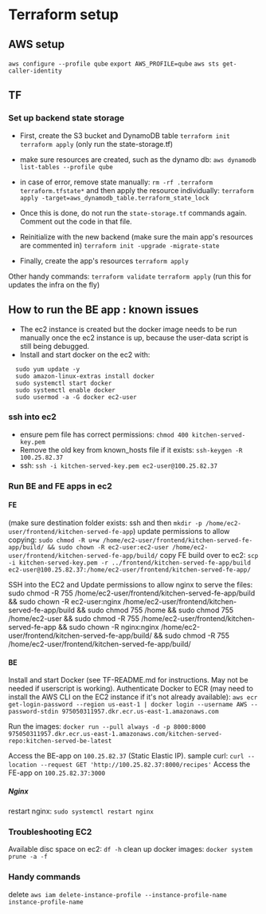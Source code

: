 # Terraform setup

## AWS setup
`aws configure --profile qube`
`export AWS_PROFILE=qube`
`aws sts get-caller-identity`
## TF

### Set up backend state storage
- First, create the S3 bucket and DynamoDB table
`terraform init`
`terraform apply` (only run the state-storage.tf)
- make sure resources are created, such as the dynamo db: `aws dynamodb list-tables --profile qube`
- in case of error, remove state manually: `rm -rf .terraform terraform.tfstate*` and then 
apply the resource individually: `terraform apply -target=aws_dynamodb_table.terraform_state_lock`


- Once this is done, do not run the `state-storage.tf` commands again. Comment out the code in that file.

- Reinitialize with the new backend (make sure the main app's resources are commented in)
`terraform init -upgrade -migrate-state`
- Finally, create the app's resources
`terraform apply`

Other handy commands:
`terraform validate`
`terraform apply` (run this for updates the infra on the fly)

## How to run the BE app : known issues
- The ec2 instance is created but the docker image needs to be run manually once the ec2 instance is up, because the user-data script is still being debugged.
- Install and start docker on the ec2 with:
```
  sudo yum update -y
  sudo amazon-linux-extras install docker
  sudo systemctl start docker
  sudo systemctl enable docker
  sudo usermod -a -G docker ec2-user
```
### ssh into ec2
- ensure pem file has correct permissions: `chmod 400 kitchen-served-key.pem`
- Remove the old key from known_hosts file if it exists: `ssh-keygen -R 100.25.82.37`
- ssh: `ssh -i kitchen-served-key.pem ec2-user@100.25.82.37`

### Run BE and FE apps in ec2
#### FE
(make sure destination folder exists: ssh and then `mkdir -p /home/ec2-user/frontend/kitchen-served-fe-app`)
update  permissions to allow copying: `sudo chmod -R u+w /home/ec2-user/frontend/kitchen-served-fe-app/build/ && sudo chown -R ec2-user:ec2-user /home/ec2-user/frontend/kitchen-served-fe-app/build/`
copy FE build over to ec2: `scp -i kitchen-served-key.pem -r ../frontend/kitchen-served-fe-app/build ec2-user@100.25.82.37:/home/ec2-user/frontend/kitchen-served-fe-app/`

SSH into the EC2 and Update permissions to allow nginx to serve the files:
sudo chmod -R 755 /home/ec2-user/frontend/kitchen-served-fe-app/build && sudo chown -R ec2-user:nginx /home/ec2-user/frontend/kitchen-served-fe-app/build && sudo chmod 755 /home && sudo chmod 755 /home/ec2-user && sudo chmod -R 755 /home/ec2-user/frontend/kitchen-served-fe-app && sudo chown -R nginx:nginx /home/ec2-user/frontend/kitchen-served-fe-app/build/ && sudo chmod -R 755 /home/ec2-user/frontend/kitchen-served-fe-app/build/

#### BE
Install and start Docker (see TF-README.md for instructions. May not be needed if userscript is working).
Authenticate Docker to ECR (may need to install the AWS CLI on the EC2 instance if it's not already available):
`aws ecr get-login-password --region us-east-1 | docker login --username AWS --password-stdin 975050311957.dkr.ecr.us-east-1.amazonaws.com`

Run the images:
`docker run --pull always -d -p 8000:8000 975050311957.dkr.ecr.us-east-1.amazonaws.com/kitchen-served-repo:kitchen-served-be-latest`

Access the BE-app on `100.25.82.37` (Static Elastic IP). sample curl:
`curl --location --request GET 'http://100.25.82.37:8000/recipes'`
Access the FE-app on `100.25.82.37:3000`

##### Nginx
restart nginx: `sudo systemctl restart nginx`

### Troubleshooting EC2
Available disc space on ec2: `df -h`
clean up docker images: `docker system prune -a -f`

### Handy commands
delete `aws iam delete-instance-profile --instance-profile-name instance-profile-name`